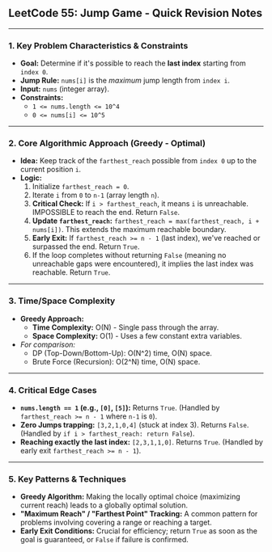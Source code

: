 ## LeetCode 55: Jump Game - Quick Revision Notes

---

### 1. Key Problem Characteristics & Constraints

*   **Goal:** Determine if it's possible to reach the **last index** starting from `index 0`.
*   **Jump Rule:** `nums[i]` is the *maximum* jump length from `index i`.
*   **Input:** `nums` (integer array).
*   **Constraints:**
    *   `1 <= nums.length <= 10^4`
    *   `0 <= nums[i] <= 10^5`

---

### 2. Core Algorithmic Approach (Greedy - Optimal)

*   **Idea:** Keep track of the `farthest_reach` possible from `index 0` up to the current position `i`.
*   **Logic:**
    1.  Initialize `farthest_reach = 0`.
    2.  Iterate `i` from `0` to `n-1` (array length `n`).
    3.  **Critical Check:** If `i > farthest_reach`, it means `i` is unreachable. IMPOSSIBLE to reach the end. Return `False`.
    4.  **Update `farthest_reach`:** `farthest_reach = max(farthest_reach, i + nums[i])`. This extends the maximum reachable boundary.
    5.  **Early Exit:** If `farthest_reach >= n - 1` (last index), we've reached or surpassed the end. Return `True`.
    6.  If the loop completes without returning `False` (meaning no unreachable gaps were encountered), it implies the last index was reachable. Return `True`.

---

### 3. Time/Space Complexity

*   **Greedy Approach:**
    *   **Time Complexity:** O(N) - Single pass through the array.
    *   **Space Complexity:** O(1) - Uses a few constant extra variables.
*   *For comparison:*
    *   DP (Top-Down/Bottom-Up): O(N^2) time, O(N) space.
    *   Brute Force (Recursion): O(2^N) time, O(N) space.

---

### 4. Critical Edge Cases

*   **`nums.length == 1` (e.g., `[0]`, `[5]`):** Returns `True`. (Handled by `farthest_reach >= n - 1` where `n-1` is `0`).
*   **Zero Jumps trapping:** `[3,2,1,0,4]` (stuck at index 3). Returns `False`. (Handled by `if i > farthest_reach: return False`).
*   **Reaching exactly the last index:** `[2,3,1,1,0]`. Returns `True`. (Handled by early exit `farthest_reach >= n - 1`).

---

### 5. Key Patterns & Techniques

*   **Greedy Algorithm:** Making the locally optimal choice (maximizing current reach) leads to a globally optimal solution.
*   **"Maximum Reach" / "Farthest Point" Tracking:** A common pattern for problems involving covering a range or reaching a target.
*   **Early Exit Conditions:** Crucial for efficiency; return `True` as soon as the goal is guaranteed, or `False` if failure is confirmed.